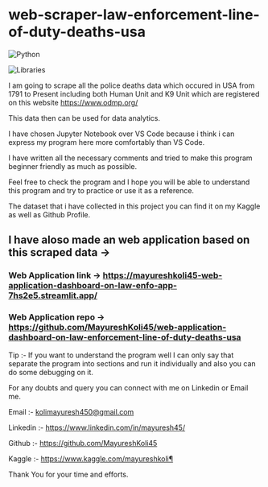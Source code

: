 # web-scraper-law-enforcement-line-of-duty-deaths-usa

![Python](https://img.shields.io/badge/%20%20%20Programming%20Language-Python-blue)

![Libraries](https://img.shields.io/badge/%20%20%20Libraries%20Used%20For%20Web%20Scrapping-numpy--pandas--requests--beautifulsoup4--python--dateutil-orange)

I am going to scrape all the police deaths data which occured in USA from 1791 to Present including both Human Unit and K9 Unit which are registered on this website https://www.odmp.org/

This data then can be used for data analytics.

I have chosen Jupyter Notebook over VS Code because i think i can express my program here more comfortably than VS Code.

I have written all the necessary comments and tried to make this program beginner friendly as much as possible.

Feel free to check the program and I hope you will be able to understand this program and try to practice or use it as a reference.

The dataset that i have collected in this project you can find it on my Kaggle as well as Github Profile.

## I have aloso made an web application based on this scraped data ->
### Web Application link -> https://mayureshkoli45-web-application-dashboard-on-law-enfo-app-7hs2e5.streamlit.app/
### Web Application repo -> https://github.com/MayureshKoli45/web-application-dashboard-on-law-enforcement-line-of-duty-deaths-usa

Tip :- If you want to understand the program well I can only say that separate the program into sections and run it individually and also you can do some debugging on it.

For any doubts and query you can connect with me on Linkedin or Email me.

Email :- kolimayuresh450@gmail.com

Linkedin :- https://www.linkedin.com/in/mayuresh45/

Github :- https://github.com/MayureshKoli45

Kaggle :- https://www.kaggle.com/mayureshkoli¶

Thank You for your time and efforts.
